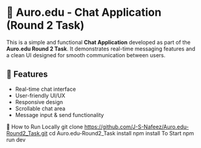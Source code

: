 # 💬 Auro.edu - Chat Application (Round 2 Task)

This is a simple and functional **Chat Application** developed as part of the **Auro.edu Round 2 Task**. It demonstrates real-time messaging features and a clean UI designed for smooth communication between users.

## 🚀 Features

- Real-time chat interface
- User-friendly UI/UX
- Responsive design
- Scrollable chat area
- Message input & send functionality

🔧 How to Run Locally
git clone https://github.com/J-S-Nafeez/Auro.edu-Round2_Task.git
cd Auro.edu-Round2_Task
install 
npm install 
To Start 
npm run dev 


